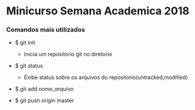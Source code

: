 # Minicurso Semana Academica 2018

### Comandos mais utilizados

- $ git init
    - Inicia um repositorio git no diretorio
- $ git status
    - Exibe status sobre os arquivos do repositorio(untracked,modified)
- $ git add *nome_arquivo*
    
- $ git push origin master 
